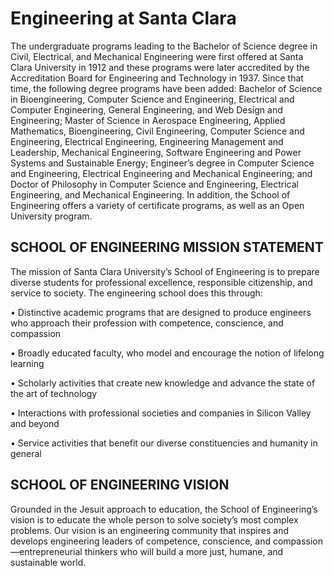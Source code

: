 # Engineering at Santa Clara

The undergraduate programs leading to the Bachelor of Science degree in Civil, Electrical, and Mechanical Engineering were first offered at Santa Clara University in 1912 and these programs were later accredited by the Accreditation Board for Engineering and Technology in 1937. Since that time, the following degree programs have been added: Bachelor of Science in Bioengineering, Computer Science and Engineering, Electrical and Computer Engineering, General Engineering, and Web Design and Engineering; Master of Science in Aerospace Engineering, Applied Mathematics, Bioengineering, Civil Engineering, Computer Science and Engineering, Electrical Engineering, Engineering Management and Leadership, Mechanical Engineering, Software Engineering and Power Systems and Sustainable Energy; Engineer’s degree in Computer Science and Engineering, Electrical Engineering and Mechanical Engineering; and Doctor of Philosophy in Computer Science and Engineering, Electrical Engineering, and Mechanical Engineering. In addition, the School of Engineering offers a variety of certificate programs, as well as an Open University program.

## SCHOOL OF ENGINEERING MISSION STATEMENT

The mission of Santa Clara University’s School of Engineering is to prepare diverse students for professional excellence, responsible citizenship, and service to society. The engineering school does this through:

• Distinctive academic programs that are designed to produce engineers who approach their profession with competence, conscience, and compassion

•  Broadly educated faculty, who model and encourage the notion of lifelong learning

• Scholarly activities that create new knowledge and advance the state of the art of technology

•  Interactions with professional societies and companies in Silicon Valley and beyond

•  Service activities that benefit our diverse constituencies and humanity in general

## SCHOOL OF ENGINEERING VISION

Grounded in the Jesuit approach to education, the School of Engineering’s vision is to educate the whole person to solve society’s most complex problems. Our vision is an engineering community that inspires and develops engineering leaders of competence, conscience, and compassion—entrepreneurial thinkers who will build a more just, humane, and sustainable world.  



